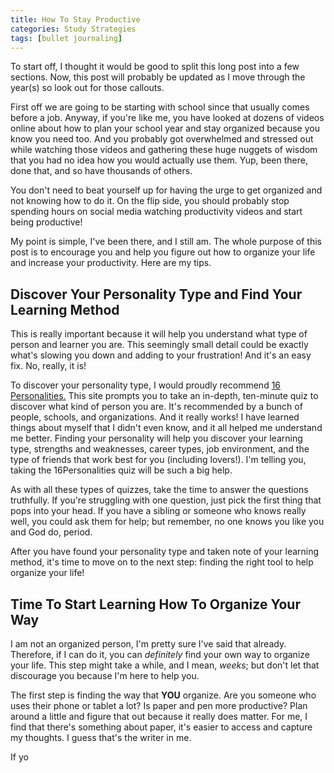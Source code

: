 ```yaml
---
title: How To Stay Productive
categories: Study Strategies
tags: [bullet journaling]
---
```

To start off, I thought it would be good to split this long post into a few sections. Now, this post will probably be updated as I move through the year(s) so look out for those callouts.

First off we are going to be starting with school since that usually comes before a job. Anyway, if you're like me, you have looked at dozens of videos online about how to plan your school year and stay organized because you know you need too. And you probably got overwhelmed and stressed out while watching those videos and gathering these huge nuggets of wisdom that you had no idea how you would actually use them. Yup, been there, done that, and so have thousands of others.

You don't need to beat yourself up for having the urge to get organized and not knowing how to do it. On the flip side, you should probably stop spending hours on social media watching productivity videos and start being productive!

My point is simple, I've been there, and I still am. The whole purpose of this post is to encourage you and help you figure out how to organize your life and increase your productivity. Here are my tips.

## Discover Your Personality Type and Find Your Learning Method

This is really important because it will help you understand what type of person and learner you are. This seemingly small detail could be exactly what's slowing you down and adding to your frustration! And it's an easy fix. No, really, it is!

To discover your personality type, I would proudly recommend [16 Personalities.](https://www.16personalities.com) This site prompts you to take an in-depth, ten-minute quiz to discover what kind of person you are. It's recommended by a bunch of people, schools, and organizations. And it really works! I have learned things about myself that I didn't even know, and it all helped me understand me better. Finding your personality will help you discover your learning type, strengths and weaknesses, career types, job environment, and the type of friends that work best for you (including lovers!). I'm telling you, taking the 16Personalities quiz will be such a big help.

As with all these types of quizzes, take the time to answer the questions truthfully. If you're struggling with one question, just pick the first thing that pops into your head. If you have a sibling or someone who knows really well, you could ask them for help; but remember, no one knows you like you and God do, period.

After you have found your personality type and taken note of your learning method, it's time to move on to the next step: finding the right tool to help organize your life!

## Time To Start Learning How To Organize Your Way

I am not an organized person, I'm pretty sure I've said that already. Therefore, if I can do it, you can *definitely* find your own way to organize your life. This step might take a while, and I mean, *weeks*; but don't let that discourage you because I'm here to help you.

The first step is finding the way that **YOU** organize. Are you someone who uses their phone or tablet a lot? Is paper and pen more productive? Plan around a little and figure that out because it really does matter. For me, I find that there's something about paper, it's easier to access and capture my thoughts. I guess that's the writer in me.

If yo
